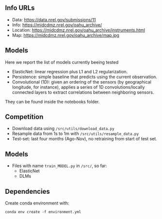## Info URLs

* Data:     https://data.nrel.gov/submissions/11
* Info:     https://midcdmz.nrel.gov/oahu_archive/
* Location: https://midcdmz.nrel.gov/oahu_archive/instruments.html
* Map:      https://midcdmz.nrel.gov/oahu_archive/map.jpg


## Models

Here we report the list of models currently beeing tested

* ElasticNet: linear regression plus L1 and L2 regularization.
* Persistence: simple baseline that predicts using the current observation.
* Convolutional (1D): given an ordering of the sensors (by geographical longitude, for instance), applies a
    series of 1D convolutions/locally connected layers to extract correlations between neighboring sensors.
    
They can be found inside the notebooks folder.


## Competition

* Download data using `/src/utils/download_data.py`
* Resample data from 1s to 1m with `/src/utils/resample_data.py`
* Test-set: last four months (Ago-Nov), no retraining from start of test set.

## Models

* Files with name `train_MODEL.py` in `/src/`, so far:
   * ElasticNet
   * DLMs

## Dependencies

Create conda environment with:

    conda env create -f environment.yml
